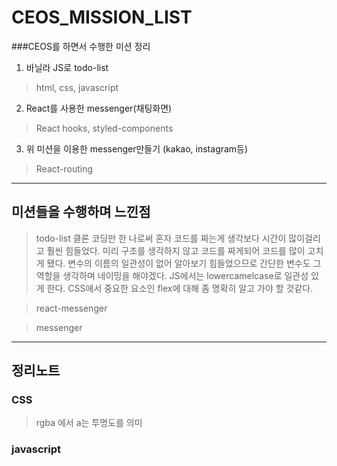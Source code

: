 # CEOS_MISSION_LIST
###CEOS를 하면서 수행한 미션 정리

1. 바닐라 JS로 todo-list
> html, css, javascript

2. React를 사용한 messenger(채팅화면)
> React hooks, styled-components

3. 위 미션을 이용한 messenger만들기 (kakao, instagram등)
> React-routing

---------------------------------------------------------

## 미션들을 수행하며 느낀점

> todo-list
클론 코딩만 한 나로써 혼자 코드를 짜는게 생각보다 시간이 많이걸리고 훨씬 힘들었다. 
미리 구조를 생각하지 않고 코드를 짜게되어 코드를 많이 고치게 됐다.
변수의 이름의 일관성이 없어 알아보기 힘들었으므로 간단한 변수도 그 역할을 생각하며 네이밍을 해야겠다.
JS에서는 lowercamelcase로 일관성 있게 한다.
CSS에서 중요한 요소인 flex에 대해 좀 명확히 알고 가야 할 것같다.


> react-messenger

> messenger


---------------------------------------------------------

## 정리노트

### CSS
> rgba 에서 a는 투명도를 의미

### javascript

